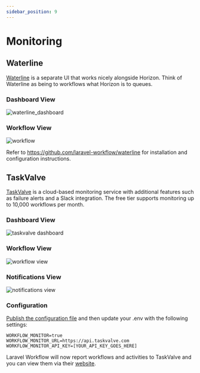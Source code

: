 ```yaml
---
sidebar_position: 9
---
```


# Monitoring

## Waterline

[Waterline](https://github.com/laravel-workflow/waterline) is a separate UI that works nicely alongside Horizon. Think of Waterline as being to workflows what Horizon is to queues.

### Dashboard View

![waterline_dashboard](https://user-images.githubusercontent.com/1130888/202866614-4adad485-60d1-403c-976f-d3063e928287.png)

### Workflow View

![workflow](https://user-images.githubusercontent.com/1130888/202866616-98a214d3-a916-4ae1-952e-ca8267ddf4a7.png)

Refer to https://github.com/laravel-workflow/waterline for installation and configuration instructions.

## TaskValve

[TaskValve](https://taskvalve.com/pricing) is a cloud-based monitoring service with additional features such as failure alerts and a Slack integration. The free tier supports monitoring up to 10,000 workflows per month.

### Dashboard View

![taskvalve dashboard](https://github.com/laravel-workflow/laravel-workflow.github.io/assets/1130888/7724359a-7511-49a3-8089-fabeafda2acd)

### Workflow View

![workflow view](https://github.com/laravel-workflow/laravel-workflow.github.io/assets/1130888/8015951b-3773-4494-8efa-87becd8737e6)

### Notifications View

![notifications view](https://github.com/laravel-workflow/laravel-workflow.github.io/assets/1130888/bb3707a1-c1df-4d5c-804a-5299bd357877)

### Configuration

[Publish the configuration file](https://laravel-workflow.com/docs/configuration/publishing-config) and then update your .env with the following settings:

```
WORKFLOW_MONITOR=true
WORKFLOW_MONITOR_URL=https://api.taskvalve.com
WORKFLOW_MONITOR_API_KEY=[YOUR_API_KEY_GOES_HERE]
```

Laravel Workflow will now report workflows and activities to TaskValve and you can view them via their [website](https://taskvalve.com/pricing).
